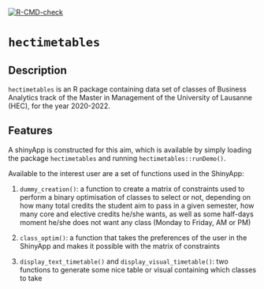 <!-- badges: start -->
[![R-CMD-check](https://github.com/ptds2021/pkgtest/workflows/R-CMD-check/badge.svg)](https://github.com/ptds2021/pkgtest/actions)
<!-- badges: end -->

# `hectimetables`

## Description

`hectimetables` is an R package containing data set of classes of Business Analytics track of the Master in Management of the University of Lausanne (HEC), for the year 2020-2022. 

## Features

A shinyApp is constructed for this aim, which is available by simply loading the package `hectimetables` and running `hectimetables::runDemo()`. 

Available to the interest user are a set of functions used in the ShinyApp: 

1) `dummy_creation()`: a function to create a matrix of constraints used to perform a binary optimisation of classes to select or not, depending on how many total credits the student aim to pass in a given semester, how many core and elective credits he/she wants, as well as some half-days moment he/she does not want any class (Monday to Friday, AM or PM)

2) `class_optim()`: a function that takes the preferences of the user in the ShinyApp and makes it possible with the matrix of constraints

3) `display_text_timetable()` and `display_visual_timetable()`: two functions to generate some nice table or visual containing which classes to take
